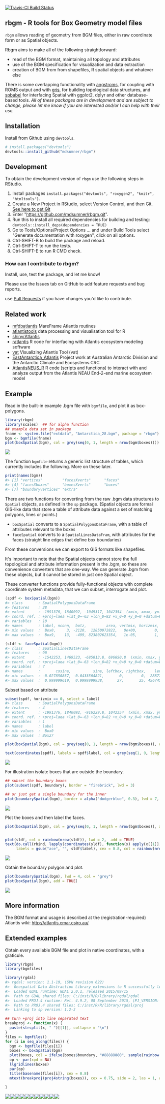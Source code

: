 [![Travis-CI Build Status](https://travis-ci.org/mdsumner/rbgm.svg?branch=master)](https://travis-ci.org/mdsumner/rbgm)

<!-- README.md is generated from README.Rmd. Please edit that file -->
rbgm - R tools for Box Geometry model files
-------------------------------------------

`rbgm` allows reading of geometry from BGM files, either in raw coordinate form or as Spatial objects.

Rbgm aims to make all of the following straightforward:

-   read of the BGM format, maintaining all topology and attributes
-   use of the BGM specification for visualization and data extraction
-   creation of BGM from from shapefiles, R spatial objects and whatever else

There is some overlapping functionality with [angstroms](https://github.com/mdsumner/angstroms), for coupling with ROMS output and with [gris](https://github.com/mdsumner/gris), for building topological data structures, and [spbabel](https://github.com/mdsumner/babel) for interfacing Spatial with ggplot2, dplyr and other database-based tools. *All of these packages are in development and are subject to change, please let me know if you are interested and/or I can help with their use.*

Installation
------------

Install from Github using `devtools`.

``` r
# install.packages("devtools")
devtools::install_github("mdsumner/rbgm")
```

Development
-----------

To obtain the development version of `rbgm` use the following steps in RStudio.

1.  Install packages `install.packages("devtools", "roxygen2", "knitr", "htmltools")`.
2.  Create a New Project in RStudio, select Version Control, and then Git. [See here to get Git](https://support.rstudio.com/hc/en-us/articles/200532077?version=0.99.892&mode=desktop)
3.  Enter "<https://github.com/mdsumner/rbgm.git>".
4.  Run this to install all required dependencies for building and testing: `devtools::install_deps(dependencies = TRUE)`
5.  Go to Tools/Options/Project Options ... and under Build Tools select "Generate documentation with roxygen", click on all options.
6.  Ctrl-SHIFT-B to build the package and reload.
7.  Ctrl-SHIFT-T to run the tests.
8.  Ctrl-SHIFT-E to run R CMD check.

### How can I contribute to rbgm?

Install, use, test the package, and let me know!

Please use the Issues tab on GitHub to add feature requests and bug reports.

use [Pull Requests](http://r-pkgs.had.co.nz/git.html#git-pullreq) if you have changes you'd like to contribute.

Related work
------------

-   [mfdbatlantis](https://github.com/mareframe/mfdbatlantis) MareFrame Atlantis routines
-   [atlantistools](https://github.com/alketh/atlantistools) data processing and visualisation tool for R
-   [shinyrAtlantis](https://github.com/shanearichards/shinyrAtlantis)
-   [ratlantis](https://github.com/jsgosnell/ratlantis) R code for interfacing with Atlantis ecosystem modeling software
-   [vat](https://github.com/mareframe/vat) Visualizing Atlantis Tool (vat)
-   [EastAntarctica\_Atlantis](https://github.com/AustralianAntarcticDivision/EastAntarctica_Atlantis) Project work at Australian Antarctic Division and the Antarctic Climate and Ecosystems CRC
-   [AtlantisNEUS\_R](https://github.com/erikjsolsen/AtlantisNEUS_R) R code (scripts and functions) to interact with and analyze output from the Atlantis NEAU End-2-end marine ecosystem model

Example
-------

Read in the built-in example .bgm file with `bgmfile`, and plot it as box-polygons.

``` r
library(rbgm)
library(scales)  ## for alpha function
## example data set in package
fname <- system.file("extdata", "Antarctica_28.bgm", package = "rbgm")
bgm <- bgmfile(fname)
plot(boxSpatial(bgm), col = grey(seq(0, 1, length = nrow(bgm$boxes))))
```

![](figure/README-unnamed-chunk-3-1.png)

The function `bgmfile` returns a generic list structure of tables, which currently includes the following. More on these later.

``` r
print(names(bgm))
#> [1] "vertices"         "facesXverts"      "faces"           
#> [4] "facesXboxes"      "boxesXverts"      "boxes"           
#> [7] "boundaryvertices" "extra"
```

There are two functions for converting from the raw .bgm data structures to `Spatial` objects, as defined in the `sp` package. (Spatial objects are formal GIS-like data that store a table of attribute data against a set of matching polygons, lines or points.)

-   `boxSpatial` converts to a `SpatialPolygonsDataFrame`, with a table of attributes relevant to the boxes
-   `faceSpatial` converts to a `SpatialLinesDataFram`, with attributes for the faces (straight line edges that define box boundaries)

From these conversions we can export to GIS formats like shapefiles.

It's important to note that the Spatial objects cannot store the full topological and attribute information present in the .bgm, so these are convenience converters that are one-way. We can generate .bgm from these objects, but it cannot be stored in just one Spatial object.

These converter functions provide fully-functional objects with complete coordinate system metadata, that we can subset, interrogate and plot.

``` r
(spdf <- boxSpatial(bgm))
#> class       : SpatialPolygonsDataFrame 
#> features    : 28 
#> extent      : -1991376, 1840092, -1049317, 1042354  (xmin, xmax, ymin, ymax)
#> coord. ref. : +proj=laea +lat_0=-63 +lon_0=82 +x_0=0 +y_0=0 +datum=WGS84 +units=m +no_defs +ellps=WGS84 +towgs84=0,0,0 
#> variables   : 10
#> names       : label, nconn,  botz,         area, vertmix, horizmix,    insideX,    insideY, .bx0, boundary 
#> min values  :  Box0,     3, -2120,  12850972822,   0e+00,        0, -1128926.5, -135019.93,    0,     TRUE 
#> max values  :  Box9,    13,  -499, 823802623354,   1e-05,        1,  1521521.9,  387882.74,   27,    FALSE

(sldf <- faceSpatial(bgm))
#> class       : SpatialLinesDataFrame 
#> features    : 90 
#> extent      : -1542253, 1469523, -685013.8, 696650.8  (xmin, xmax, ymin, ymax)
#> coord. ref. : +proj=laea +lat_0=-63 +lon_0=82 +x_0=0 +y_0=0 +datum=WGS84 +units=m +no_defs +ellps=WGS84 +towgs84=0,0,0 
#> variables   : 7
#> names       :       cosine,          sine, leftbox, rightbox,    length, .fx0, label 
#> min values  : -0.027850857, -0.0433564821,       0,        0,  28877.31,    0, face0 
#> max values  :  0.999999619,  0.9999999938,      27,       25, 456745.20,   89, face9
```

Subset based on attribute

``` r
subset(spdf, horizmix == 0, select = label)
#> class       : SpatialPolygonsDataFrame 
#> features    : 4 
#> extent      : -1991376, 1840092, -916229.8, 1042354  (xmin, xmax, ymin, ymax)
#> coord. ref. : +proj=laea +lat_0=-63 +lon_0=82 +x_0=0 +y_0=0 +datum=WGS84 +units=m +no_defs +ellps=WGS84 +towgs84=0,0,0 
#> variables   : 1
#> names       : label 
#> min values  :  Box0 
#> max values  : Box27

plot(boxSpatial(bgm), col = grey(seq(0, 1, length = nrow(bgm$boxes)), alpha = 0.5))

text(coordinates(spdf), labels = spdf$label, col = grey(seq(1, 0, length = nrow(bgm$boxes))), cex = 0.8)
```

![](figure/README-unnamed-chunk-6-1.png)

For illustration isolate boxes that are outside the boundary.

``` r
## subset the boundary boxes
plot(subset(spdf, boundary), border = "firebrick", lwd = 3)

## or just get a single boundary for the inner
plot(boundarySpatial(bgm), border = alpha("dodgerblue", 0.3), lwd = 7, add = TRUE)
```

![](figure/README-unnamed-chunk-7-1.png)

Plot the boxes and then label the faces.

``` r
plot(boxSpatial(bgm), col = grey(seq(0, 1, length = nrow(bgm$boxes)), alpha = 0.5))


plot(sldf, col = rainbow(nrow(sldf)), lwd = 2,  add = TRUE)
text(do.call(rbind, lapply(coordinates(sldf), function(x) apply(x[[1]], 2, mean))), 
     labels = gsub("ace", "", sldf$label), cex = 0.8, col = rainbow(nrow(sldf)), pos = 3)
```

![](figure/README-unnamed-chunk-8-1.png)

Obtain the boundary polygon and plot.

``` r
plot(boundarySpatial(bgm), lwd = 4, col = "grey")
plot(boxSpatial(bgm), add = TRUE)
```

![](figure/README-unnamed-chunk-9-1.png)

More information
----------------

The BGM format and usage is described at the (registration-required) Atlantis wiki: <http://atlantis.cmar.csiro.au/>

Extended examples
-----------------

Obtain every available BGM file and plot in native coordinates, with a graticule.

``` r
library(rbgm)
library(bgmfiles)

library(rgdal)
#> rgdal: version: 1.1-10, (SVN revision 622)
#>  Geospatial Data Abstraction Library extensions to R successfully loaded
#>  Loaded GDAL runtime: GDAL 2.0.1, released 2015/09/15
#>  Path to GDAL shared files: C:/inst/R/R/library/rgdal/gdal
#>  Loaded PROJ.4 runtime: Rel. 4.9.2, 08 September 2015, [PJ_VERSION: 492]
#>  Path to PROJ.4 shared files: C:/inst/R/R/library/rgdal/proj
#>  Linking to sp version: 1.2-3

## turn +proj into line separated text
breakproj <- function(x) {
  paste(strsplit(x, " ")[[1]], collapse = "\n")
}
files <- bgmfiles()
for (i in seq_along(files)) {
  bgm <- bgmfile(files[i])
  boxes <- boxSpatial(bgm)
  plot(boxes, col = ifelse(boxes$boundary, "#88888880", sample(rainbow(nrow(boxes), alpha = 0.5))))
  op <- par(xpd = NA)
  llgridlines(boxes)
  par(op)
  title(basename(files[i]), cex = 0.8)
  mtext(breakproj(proj4string(boxes)), cex = 0.75, side = 2, las = 1, adj = 0, line = 2, at = par("usr")[3], xpd = NA)
 
}
```

![](figure/README-unnamed-chunk-10-1.png)![](figure/README-unnamed-chunk-10-2.png)![](figure/README-unnamed-chunk-10-3.png)![](figure/README-unnamed-chunk-10-4.png)![](figure/README-unnamed-chunk-10-5.png)![](figure/README-unnamed-chunk-10-6.png)![](figure/README-unnamed-chunk-10-7.png)![](figure/README-unnamed-chunk-10-8.png)![](figure/README-unnamed-chunk-10-9.png)![](figure/README-unnamed-chunk-10-10.png)![](figure/README-unnamed-chunk-10-11.png)
